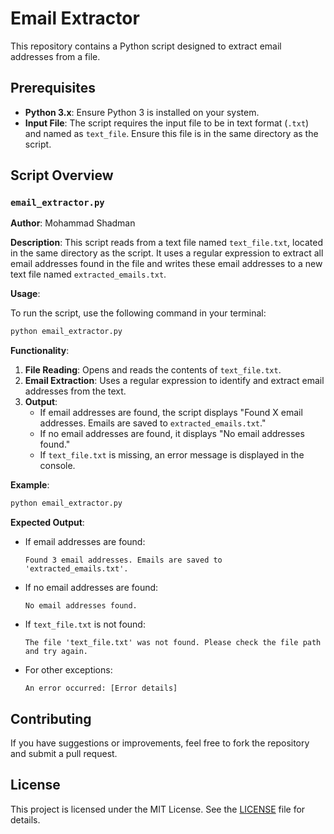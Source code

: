 # Email Extractor

This repository contains a Python script designed to extract email addresses from a file.

## Prerequisites

- **Python 3.x**: Ensure Python 3 is installed on your system.
- **Input File**: The script requires the input file to be in text format (`.txt`) and named as `text_file`. Ensure this file is in the same directory as the script.

## Script Overview

### `email_extractor.py`

**Author**: Mohammad Shadman

**Description**: This script reads from a text file named `text_file.txt`, located in the same directory as the script. It uses a regular expression to extract all email addresses found in the file and writes these email addresses to a new text file named `extracted_emails.txt`.

**Usage**:

To run the script, use the following command in your terminal:

```bash
python email_extractor.py
```

**Functionality**:

1. **File Reading**: Opens and reads the contents of `text_file.txt`.
2. **Email Extraction**: Uses a regular expression to identify and extract email addresses from the text.
3. **Output**:
   - If email addresses are found, the script displays "Found X email addresses. Emails are saved to `extracted_emails.txt`."
   - If no email addresses are found, it displays "No email addresses found."
   - If `text_file.txt` is missing, an error message is displayed in the console.

**Example**:

```bash
python email_extractor.py
```

**Expected Output**:

- If email addresses are found:

  ```
  Found 3 email addresses. Emails are saved to 'extracted_emails.txt'.
  ```

- If no email addresses are found:

  ```
  No email addresses found.
  ```

- If `text_file.txt` is not found:

  ```
  The file 'text_file.txt' was not found. Please check the file path and try again.
  ```

- For other exceptions:

  ```
  An error occurred: [Error details]
  ```

## Contributing

If you have suggestions or improvements, feel free to fork the repository and submit a pull request.

## License

This project is licensed under the MIT License. See the [LICENSE](LICENSE) file for details.
